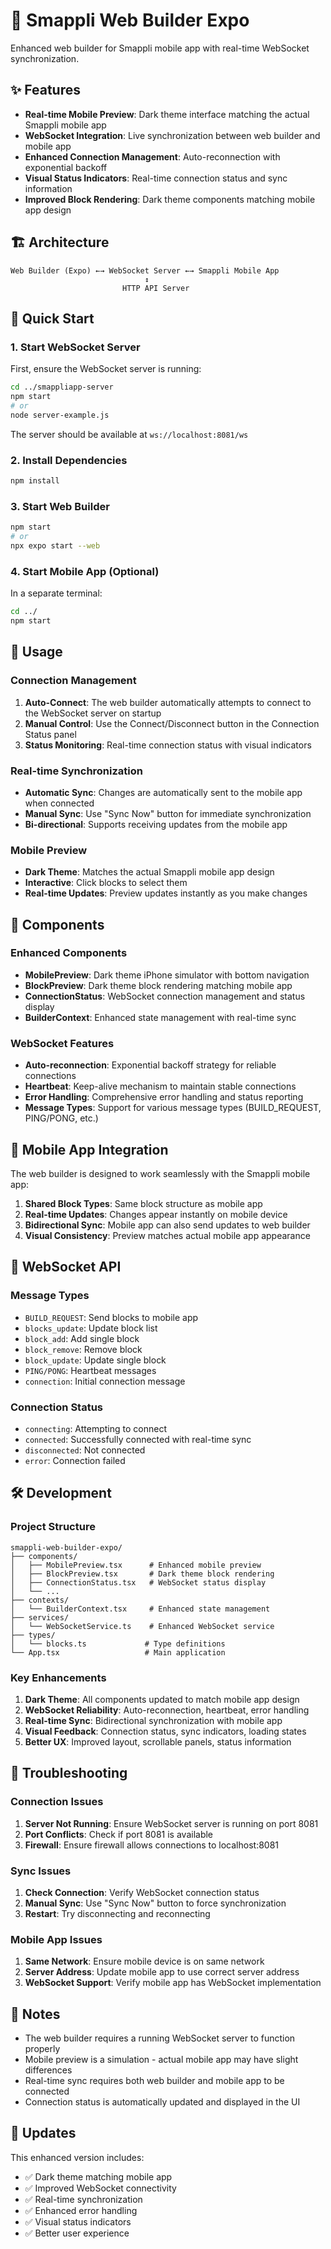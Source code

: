 # 🚀 Smappli Web Builder Expo

Enhanced web builder for Smappli mobile app with real-time WebSocket synchronization.

## ✨ Features

- **Real-time Mobile Preview**: Dark theme interface matching the actual Smappli mobile app
- **WebSocket Integration**: Live synchronization between web builder and mobile app
- **Enhanced Connection Management**: Auto-reconnection with exponential backoff
- **Visual Status Indicators**: Real-time connection status and sync information
- **Improved Block Rendering**: Dark theme components matching mobile app design

## 🏗️ Architecture

```
Web Builder (Expo) ←→ WebSocket Server ←→ Smappli Mobile App
                              ↕
                         HTTP API Server
```

## 🚀 Quick Start

### 1. Start WebSocket Server

First, ensure the WebSocket server is running:

```bash
cd ../smappliapp-server
npm start
# or
node server-example.js
```

The server should be available at `ws://localhost:8081/ws`

### 2. Install Dependencies

```bash
npm install
```

### 3. Start Web Builder

```bash
npm start
# or
npx expo start --web
```

### 4. Start Mobile App (Optional)

In a separate terminal:

```bash
cd ../
npm start
```

## 🔧 Usage

### Connection Management

1. **Auto-Connect**: The web builder automatically attempts to connect to the WebSocket server on startup
2. **Manual Control**: Use the Connect/Disconnect button in the Connection Status panel
3. **Status Monitoring**: Real-time connection status with visual indicators

### Real-time Synchronization

- **Automatic Sync**: Changes are automatically sent to the mobile app when connected
- **Manual Sync**: Use "Sync Now" button for immediate synchronization
- **Bi-directional**: Supports receiving updates from the mobile app

### Mobile Preview

- **Dark Theme**: Matches the actual Smappli mobile app design
- **Interactive**: Click blocks to select them
- **Real-time Updates**: Preview updates instantly as you make changes

## 🎨 Components

### Enhanced Components

- **MobilePreview**: Dark theme iPhone simulator with bottom navigation
- **BlockPreview**: Dark theme block rendering matching mobile app
- **ConnectionStatus**: WebSocket connection management and status display
- **BuilderContext**: Enhanced state management with real-time sync

### WebSocket Features

- **Auto-reconnection**: Exponential backoff strategy for reliable connections
- **Heartbeat**: Keep-alive mechanism to maintain stable connections
- **Error Handling**: Comprehensive error handling and status reporting
- **Message Types**: Support for various message types (BUILD_REQUEST, PING/PONG, etc.)

## 📱 Mobile App Integration

The web builder is designed to work seamlessly with the Smappli mobile app:

1. **Shared Block Types**: Same block structure as mobile app
2. **Real-time Updates**: Changes appear instantly on mobile device
3. **Bidirectional Sync**: Mobile app can also send updates to web builder
4. **Visual Consistency**: Preview matches actual mobile app appearance

## 🔌 WebSocket API

### Message Types

- `BUILD_REQUEST`: Send blocks to mobile app
- `blocks_update`: Update block list
- `block_add`: Add single block
- `block_remove`: Remove block
- `block_update`: Update single block
- `PING/PONG`: Heartbeat messages
- `connection`: Initial connection message

### Connection Status

- `connecting`: Attempting to connect
- `connected`: Successfully connected with real-time sync
- `disconnected`: Not connected
- `error`: Connection failed

## 🛠️ Development

### Project Structure

```
smappli-web-builder-expo/
├── components/
│   ├── MobilePreview.tsx      # Enhanced mobile preview
│   ├── BlockPreview.tsx       # Dark theme block rendering
│   ├── ConnectionStatus.tsx   # WebSocket status display
│   └── ...
├── contexts/
│   └── BuilderContext.tsx     # Enhanced state management
├── services/
│   └── WebSocketService.ts    # Enhanced WebSocket service
├── types/
│   └── blocks.ts             # Type definitions
└── App.tsx                   # Main application
```

### Key Enhancements

1. **Dark Theme**: All components updated to match mobile app design
2. **WebSocket Reliability**: Auto-reconnection, heartbeat, error handling
3. **Real-time Sync**: Bidirectional synchronization with mobile app
4. **Visual Feedback**: Connection status, sync indicators, loading states
5. **Better UX**: Improved layout, scrollable panels, status information

## 🐛 Troubleshooting

### Connection Issues

1. **Server Not Running**: Ensure WebSocket server is running on port 8081
2. **Port Conflicts**: Check if port 8081 is available
3. **Firewall**: Ensure firewall allows connections to localhost:8081

### Sync Issues

1. **Check Connection**: Verify WebSocket connection status
2. **Manual Sync**: Use "Sync Now" button to force synchronization
3. **Restart**: Try disconnecting and reconnecting

### Mobile App Issues

1. **Same Network**: Ensure mobile device is on same network
2. **Server Address**: Update mobile app to use correct server address
3. **WebSocket Support**: Verify mobile app has WebSocket implementation

## 📝 Notes

- The web builder requires a running WebSocket server to function properly
- Mobile preview is a simulation - actual mobile app may have slight differences
- Real-time sync requires both web builder and mobile app to be connected
- Connection status is automatically updated and displayed in the UI

## 🔄 Updates

This enhanced version includes:

- ✅ Dark theme matching mobile app
- ✅ Improved WebSocket connectivity
- ✅ Real-time synchronization
- ✅ Enhanced error handling
- ✅ Visual status indicators
- ✅ Better user experience 